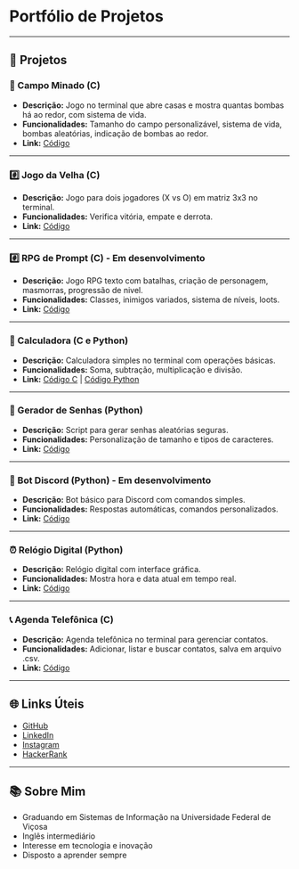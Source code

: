 # Portfólio de Projetos

---

## 📂 Projetos

### 🧨 Campo Minado (C)
- **Descrição:** Jogo no terminal que abre casas e mostra quantas bombas há ao redor, com sistema de vida.
- **Funcionalidades:** Tamanho do campo personalizável, sistema de vida, bombas aleatórias, indicação de bombas ao redor.
- **Link:** [Código](https://github.com/leomzto/projetos/tree/main/c/campo%20minado)

---

### #️⃣ Jogo da Velha (C)
- **Descrição:** Jogo para dois jogadores (X vs O) em matriz 3x3 no terminal.
- **Funcionalidades:** Verifica vitória, empate e derrota.
- **Link:** [Código](https://github.com/leomzto/projetos/blob/main/c/jogo%20da%20velha)

---

### #️⃣ RPG de Prompt (C) - Em desenvolvimento
- **Descrição:** Jogo RPG texto com batalhas, criação de personagem, masmorras, progressão de nivel.
- **Funcionalidades:** Classes, inimigos variados, sistema de níveis, loots.
- **Link:** [Código](https://github.com/leomzto/RDPQuest/tree/main)

---

### 🧮 Calculadora (C e Python)
- **Descrição:** Calculadora simples no terminal com operações básicas.
- **Funcionalidades:** Soma, subtração, multiplicação e divisão.
- **Link:** [Código C](https://github.com/leomzto/projetos/tree/main/c/calculadora) | [Código Python](https://github.com/leomzto/projetos/tree/main/py/calculadora)

---

### 🔐 Gerador de Senhas (Python)
- **Descrição:** Script para gerar senhas aleatórias seguras.
- **Funcionalidades:** Personalização de tamanho e tipos de caracteres.
- **Link:** [Código](https://github.com/leomzto/projetos/tree/main/py/gerador%20de%20senha)

---

### 🤖 Bot Discord (Python) - Em desenvolvimento
- **Descrição:** Bot básico para Discord com comandos simples.
- **Funcionalidades:** Respostas automáticas, comandos personalizados.
- **Link:** [Código](https://github.com/leomzto/projetos/tree/main/py/bot%20discord)

---

### ⏰ Relógio Digital (Python)
- **Descrição:** Relógio digital com interface gráfica.
- **Funcionalidades:** Mostra hora e data atual em tempo real.
- **Link:** [Código](https://github.com/leomzto/projetos/tree/main/py/relogio%20digital)

---

### 📞 Agenda Telefônica (C)
- **Descrição:** Agenda telefônica no terminal para gerenciar contatos.
- **Funcionalidades:** Adicionar, listar e buscar contatos, salva em arquivo .csv.
- **Link:** [Código](https://github.com/leomzto/projetos/tree/main/c/agenda)

---

## 🌐 Links Úteis
- [GitHub](https://github.com/leomzto/)
- [LinkedIn](https://www.linkedin.com/in/leomzto/)
- [Instagram](https://www.instagram.com/leomzto/)
- [HackerRank](https://www.hackerrank.com/profile/leomzto)

---

## 📚 Sobre Mim
- Graduando em Sistemas de Informação na Universidade Federal de Viçosa  
- Inglês intermediário
- Interesse em tecnologia e inovação  
- Disposto a aprender sempre  
